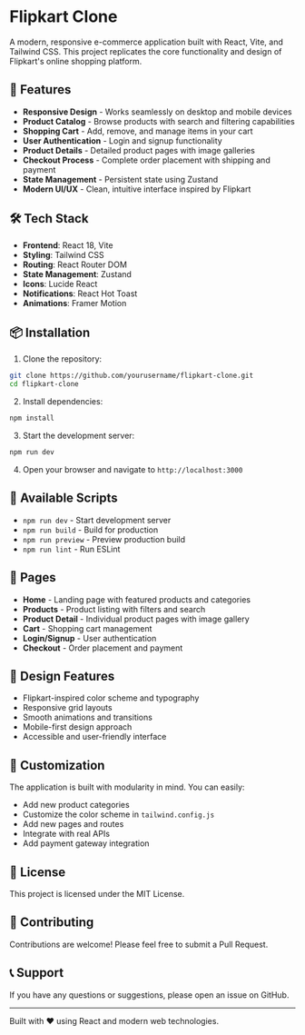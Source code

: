 # Flipkart Clone

A modern, responsive e-commerce application built with React, Vite, and Tailwind CSS. This project replicates the core functionality and design of Flipkart's online shopping platform.

## 🚀 Features

- **Responsive Design** - Works seamlessly on desktop and mobile devices
- **Product Catalog** - Browse products with search and filtering capabilities
- **Shopping Cart** - Add, remove, and manage items in your cart
- **User Authentication** - Login and signup functionality
- **Product Details** - Detailed product pages with image galleries
- **Checkout Process** - Complete order placement with shipping and payment
- **State Management** - Persistent state using Zustand
- **Modern UI/UX** - Clean, intuitive interface inspired by Flipkart

## 🛠️ Tech Stack

- **Frontend**: React 18, Vite
- **Styling**: Tailwind CSS
- **Routing**: React Router DOM
- **State Management**: Zustand
- **Icons**: Lucide React
- **Notifications**: React Hot Toast
- **Animations**: Framer Motion

## 📦 Installation

1. Clone the repository:
```bash
git clone https://github.com/yourusername/flipkart-clone.git
cd flipkart-clone
```

2. Install dependencies:
```bash
npm install
```

3. Start the development server:
```bash
npm run dev
```

4. Open your browser and navigate to `http://localhost:3000`

## 🎯 Available Scripts

- `npm run dev` - Start development server
- `npm run build` - Build for production
- `npm run preview` - Preview production build
- `npm run lint` - Run ESLint

## 📱 Pages

- **Home** - Landing page with featured products and categories
- **Products** - Product listing with filters and search
- **Product Detail** - Individual product pages with image gallery
- **Cart** - Shopping cart management
- **Login/Signup** - User authentication
- **Checkout** - Order placement and payment

## 🎨 Design Features

- Flipkart-inspired color scheme and typography
- Responsive grid layouts
- Smooth animations and transitions
- Mobile-first design approach
- Accessible and user-friendly interface

## 🔧 Customization

The application is built with modularity in mind. You can easily:
- Add new product categories
- Customize the color scheme in `tailwind.config.js`
- Add new pages and routes
- Integrate with real APIs
- Add payment gateway integration

## 📄 License

This project is licensed under the MIT License.

## 🤝 Contributing

Contributions are welcome! Please feel free to submit a Pull Request.

## 📞 Support

If you have any questions or suggestions, please open an issue on GitHub.

---

Built with ❤️ using React and modern web technologies.
